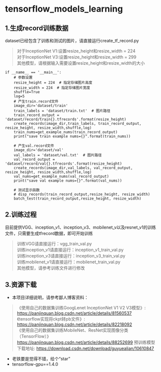 # tensorflow_models_learning

## 1.生成record训练数据
dataset已经包含了训练和测试的图片，请直接运行create_tf_record.py</br>
> 对于InceptionNet V1:设置resize_height和resize_width = 224 </br>
> 对于InceptionNet V3:设置resize_height和resize_width = 299 </br>
> 其他模型，请根据输入需要设置resize_height和resize_width的大小</br>

```
if __name__ == '__main__':
    # 参数设置
    resize_height = 224  # 指定存储图片高度
    resize_width = 224  # 指定存储图片宽度
    shuffle=True
    log=5
    # 产生train.record文件
    image_dir='dataset/train'
    train_labels = 'dataset/train.txt'  # 图片路径
    train_record_output = 'dataset/record/train{}.tfrecords'.format(resize_height)
    create_records(image_dir,train_labels, train_record_output, resize_height, resize_width,shuffle,log)
    train_nums=get_example_nums(train_record_output)
    print("save train example nums={}".format(train_nums))

    # 产生val.record文件
    image_dir='dataset/val'
    val_labels = 'dataset/val.txt'  # 图片路径
    val_record_output = 'dataset/record/val{}.tfrecords'.format(resize_height)
    create_records(image_dir,val_labels, val_record_output, resize_height, resize_width,shuffle,log)
    val_nums=get_example_nums(val_record_output)
    print("save val example nums={}".format(val_nums))

    # 测试显示函数
    # disp_records(train_record_output,resize_height, resize_width)
    batch_test(train_record_output,resize_height, resize_width)

```
## 2.训练过程
目前提供VGG、inception_v1、inception_v3、mobilenet_v以及resnet_v1的训练文件，只需要生成tfrecord数据，即可开始训练
> 训练VGG请直接运行：vgg_train_val.py </br>
> 训练inception_v1请直接运行：inception_v1_train_val.py </br>
> 训练inception_v3请直接运行：inception_v3_train_val.py </br>
> 训练mobilenet_v1请直接运行：mobilenet_train_val.py </br>
> 其他模型，请参考训练文件进行修改</br>

## 3.资源下载
- 本项目详细说明，请参考鄙人博客资料：
> 《使用自己的数据集训练GoogLenet InceptionNet V1 V2 V3模型》: https://panjinquan.blog.csdn.net/article/details/81560537 </br>
> 《tensorflow实现将ckpt转pb文件》: https://panjinquan.blog.csdn.net/article/details/82218092 </br>
> 《使用自己的数据集训练MobileNet、ResNet实现图像分类（TensorFlow）》https://panjinquan.blog.csdn.net/article/details/88252699
> 预训练模型下载地址: https://download.csdn.net/download/guyuealian/10610847  </br>
- 老铁要是觉得不错，给个“star”
- tensorflow-gpu==1.4.0
